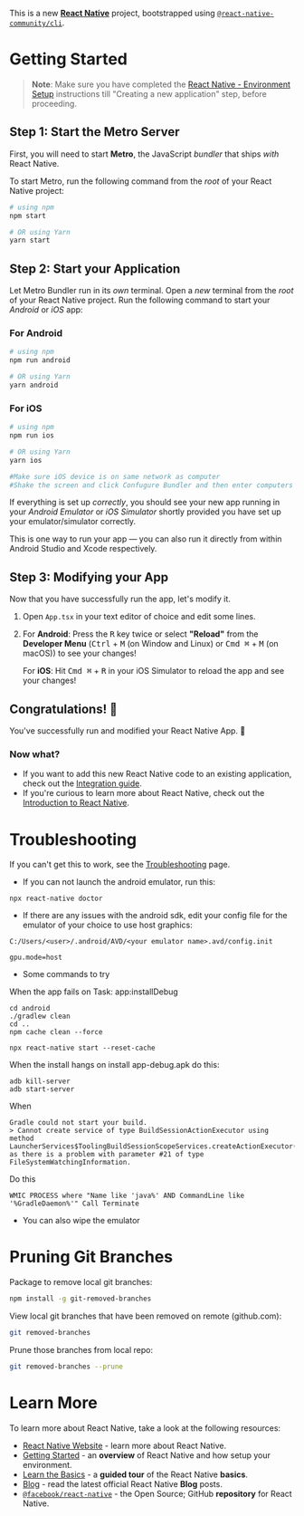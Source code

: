 This is a new [**React Native**](https://reactnative.dev) project, bootstrapped using [`@react-native-community/cli`](https://github.com/react-native-community/cli).

# Getting Started

>**Note**: Make sure you have completed the [React Native - Environment Setup](https://reactnative.dev/docs/environment-setup) instructions till "Creating a new application" step, before proceeding.

## Step 1: Start the Metro Server

First, you will need to start **Metro**, the JavaScript _bundler_ that ships _with_ React Native.

To start Metro, run the following command from the _root_ of your React Native project:

```bash
# using npm
npm start

# OR using Yarn
yarn start
```

## Step 2: Start your Application

Let Metro Bundler run in its _own_ terminal. Open a _new_ terminal from the _root_ of your React Native project. Run the following command to start your _Android_ or _iOS_ app:

### For Android

```bash
# using npm
npm run android

# OR using Yarn
yarn android
```

### For iOS

```bash
# using npm
npm run ios

# OR using Yarn
yarn ios

#Make sure iOS device is on same network as computer
#Shake the screen and click Confugure Bundler and then enter computers ip address
```

If everything is set up _correctly_, you should see your new app running in your _Android Emulator_ or _iOS Simulator_ shortly provided you have set up your emulator/simulator correctly.

This is one way to run your app — you can also run it directly from within Android Studio and Xcode respectively.

## Step 3: Modifying your App

Now that you have successfully run the app, let's modify it.

1. Open `App.tsx` in your text editor of choice and edit some lines.
2. For **Android**: Press the <kbd>R</kbd> key twice or select **"Reload"** from the **Developer Menu** (<kbd>Ctrl</kbd> + <kbd>M</kbd> (on Window and Linux) or <kbd>Cmd ⌘</kbd> + <kbd>M</kbd> (on macOS)) to see your changes!

   For **iOS**: Hit <kbd>Cmd ⌘</kbd> + <kbd>R</kbd> in your iOS Simulator to reload the app and see your changes!

## Congratulations! :tada:

You've successfully run and modified your React Native App. :partying_face:

### Now what?

- If you want to add this new React Native code to an existing application, check out the [Integration guide](https://reactnative.dev/docs/integration-with-existing-apps).
- If you're curious to learn more about React Native, check out the [Introduction to React Native](https://reactnative.dev/docs/getting-started).

# Troubleshooting

If you can't get this to work, see the [Troubleshooting](https://reactnative.dev/docs/troubleshooting) page.

- If you can not launch the android emulator, run this:

```
npx react-native doctor
```

- If there are any issues with the android sdk, edit your config file for the emulator of your choice to use host graphics:
```
C:/Users/<user>/.android/AVD/<your emulator name>.avd/config.init

gpu.mode=host
```

- Some commands to try

When the app fails on Task: app:installDebug
```
cd android
./gradlew clean
cd ..
npm cache clean --force
```

```
npx react-native start --reset-cache
```

When the install hangs on install app-debug.apk do this:
```
adb kill-server
adb start-server
```

When
```
Gradle could not start your build.
> Cannot create service of type BuildSessionActionExecutor using method LauncherServices$ToolingBuildSessionScopeServices.createActionExecutor() as there is a problem with parameter #21 of type FileSystemWatchingInformation.
```
Do this
```
WMIC PROCESS where "Name like 'java%' AND CommandLine like '%GradleDaemon%'" Call Terminate
```

- You can also wipe the emulator

# Pruning Git Branches

Package to remove local git branches:
```bash
npm install -g git-removed-branches
```

View local git branches that have been removed on remote (github.com):
```bash
git removed-branches
```

Prune those branches from local repo:
```bash
git removed-branches --prune
```

# Learn More

To learn more about React Native, take a look at the following resources:

- [React Native Website](https://reactnative.dev) - learn more about React Native.
- [Getting Started](https://reactnative.dev/docs/environment-setup) - an **overview** of React Native and how setup your environment.
- [Learn the Basics](https://reactnative.dev/docs/getting-started) - a **guided tour** of the React Native **basics**.
- [Blog](https://reactnative.dev/blog) - read the latest official React Native **Blog** posts.
- [`@facebook/react-native`](https://github.com/facebook/react-native) - the Open Source; GitHub **repository** for React Native.
